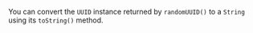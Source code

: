 You can convert the `UUID` instance returned by `randomUUID()` to a `String` using its `toString()` method.
